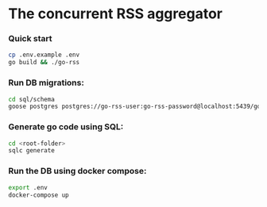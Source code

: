 # The concurrent RSS aggregator

### Quick start
```bash
cp .env.example .env
go build && ./go-rss
```


### Run DB migrations:
```bash
cd sql/schema
goose postgres postgres://go-rss-user:go-rss-password@localhost:5439/go-rss-db up
```

### Generate go code using SQL:
```bash
cd <root-folder>
sqlc generate
```

### Run the DB using docker compose:
```bash
export .env
docker-compose up
```